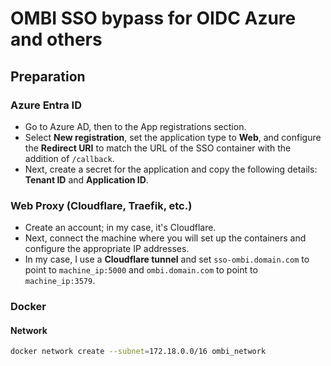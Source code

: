 # OMBI SSO bypass for OIDC Azure and others

## Preparation

### Azure Entra ID

- Go to Azure AD, then to the App registrations section. 
- Select **New registration**, set the application type to **Web**, and configure the **Redirect URI** to match the URL of the SSO container with the addition of `/callback`. 
- Next, create a secret for the application and copy the following details: **Tenant ID** and **Application ID**.

### Web Proxy (Cloudflare, Traefik, etc.)

- Create an account; in my case, it's Cloudflare.
- Next, connect the machine where you will set up the containers and configure the appropriate IP addresses. 
- In my case, I use a **Cloudflare tunnel** and set `sso-ombi.domain.com` to point to `machine_ip:5000` and `ombi.domain.com` to point to `machine_ip:3579`.

### Docker

#### Network

```bash
docker network create --subnet=172.18.0.0/16 ombi_network
```
